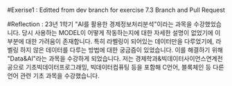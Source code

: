 #Exerise1 :
Editted from dev branch for exercise 7.3 Branch and Pull Request

#Reflection :
  23년 1학기 "AI를 활용한 경제정보처리분석"이라는 과목을 수강했었습니다. 당시 사용하는 MODEL이 어떻게 작동하는지에 대한 자세한 설명이 없었기에 이 부분에 대한 가려움이 존재합니다. 특히 라벨링이 되어있는 데이터만을 다루었기에, 라벨링 하지 않은 데이터를 다루는 방법에 대한 궁금즘이 있었습니다. 이를 해결하기 위해 "Data&AI"라는 과목을 수강하게 되었습니다. 
  저는 경제학과&빅데이터사이언스연계전공으로 기초빅데이터프로그래밍, 빅데이터컴퓨팅 등을 포함해 C언어, 블록체인 등 다른 언어 관련 기초 과목을 수강했습니다. 
  

